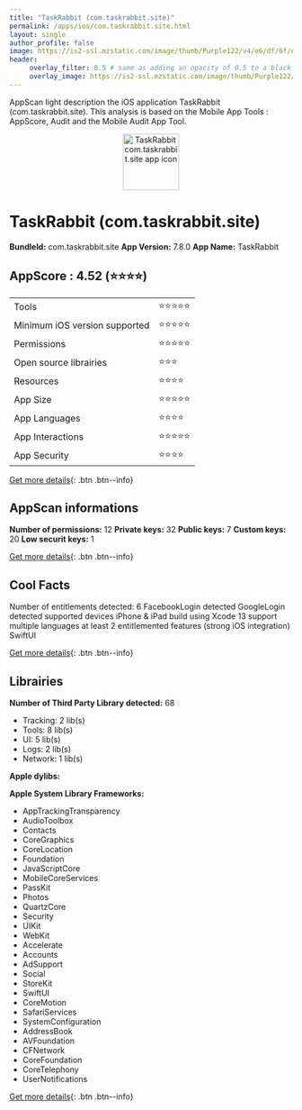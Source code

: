 ```yaml
---
title: "TaskRabbit (com.taskrabbit.site)"
permalink: /apps/ios/com.taskrabbit.site.html
layout: single
author_profile: false
image: https://is2-ssl.mzstatic.com/image/thumb/Purple122/v4/e6/df/6f/e6df6f50-a3c5-3e29-3dd0-665c47b41cff/AppIcon-1x_U007emarketing-0-10-0-85-220.png/512x512bb.jpg
header: 
     overlay_filter: 0.5 # same as adding an opacity of 0.5 to a black background
     overlay_image: https://is2-ssl.mzstatic.com/image/thumb/Purple122/v4/e6/df/6f/e6df6f50-a3c5-3e29-3dd0-665c47b41cff/AppIcon-1x_U007emarketing-0-10-0-85-220.png/512x512bb.jpg
---
```

AppScan light description the iOS application TaskRabbit (com.taskrabbit.site). This analysis is based on the Mobile App Tools : AppScore, Audit and the Mobile Audit App Tool.

  
  
<div style="text-align: center;"><img src="https://is2-ssl.mzstatic.com/image/thumb/Purple122/v4/e6/df/6f/e6df6f50-a3c5-3e29-3dd0-665c47b41cff/AppIcon-1x_U007emarketing-0-10-0-85-220.png/512x512bb.jpg" width="100" height="100" alt="TaskRabbit com.taskrabbit.site app icon"></div>  
  
# TaskRabbit (com.taskrabbit.site)

**BundleId:** com.taskrabbit.site
**App Version:** 7.8.0
**App Name:** TaskRabbit


## AppScore : 4.52 (⭐️⭐️⭐️⭐️) 

<table>
<tr><td> Tools </td><td> ⭐️⭐️⭐️⭐️⭐️ </td></tr>
<tr><td> Minimum iOS version supported </td><td> ⭐️⭐️⭐️⭐️⭐️ </td></tr>
<tr><td> Permissions </td><td> ⭐️⭐️⭐️⭐️⭐️ </td></tr>
<tr><td> Open source librairies </td><td> ⭐️⭐️⭐️ </td></tr>
<tr><td> Resources </td><td> ⭐️⭐️⭐️⭐️ </td></tr>
<tr><td> App Size </td><td> ⭐️⭐️⭐️⭐️⭐️ </td></tr>
<tr><td> App Languages </td><td> ⭐️⭐️⭐️⭐️ </td></tr>
<tr><td> App Interactions </td><td> ⭐️⭐️⭐️⭐️⭐️ </td></tr>
<tr><td> App Security </td><td> ⭐️⭐️⭐️⭐️ </td></tr>
</table>

[Get more details](/pricing.html){: .btn .btn--info}  
  
## AppScan informations 

**Number of permissions:** 12
**Private keys:** 32
**Public keys:** 7
**Custom keys:** 20
**Low securit keys:** 1
  
[Get more details](/pricing.html){: .btn .btn--info}

## Cool Facts

Number of entitlements detected: 6
FacebookLogin detected
GoogleLogin detected
supported devices iPhone & iPad
build using Xcode 13
support multiple languages
at least 2 entitlemented features (strong iOS integration)
SwiftUI
  
[Get more details](/pricing.html){: .btn .btn--info}

## Librairies 
**Number of Third Party Library detected:** 68
- Tracking: 2 lib(s)
- Tools: 8 lib(s)
- UI: 5 lib(s)
- Logs: 2 lib(s)
- Network: 1 lib(s)

**Apple dylibs:**


**Apple System Library Frameworks:**
- AppTrackingTransparency
- AudioToolbox
- Contacts
- CoreGraphics
- CoreLocation
- Foundation
- JavaScriptCore
- MobileCoreServices
- PassKit
- Photos
- QuartzCore
- Security
- UIKit
- WebKit
- Accelerate
- Accounts
- AdSupport
- Social
- StoreKit
- SwiftUI
- CoreMotion
- SafariServices
- SystemConfiguration
- AddressBook
- AVFoundation
- CFNetwork
- CoreFoundation
- CoreTelephony
- UserNotifications


  
[Get more details](/pricing.html){: .btn .btn--info}

